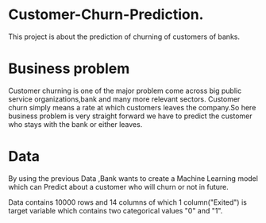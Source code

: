 # Customer-Churn-Prediction.
This project is about the prediction of churning of customers of banks.
# Business problem
Customer churning is one of the major problem come across big public service organizations,bank and many more relevant sectors. Customer churn simply means a rate at which customers leaves the company.So here business problem is very straight forward we have to predict the customer who stays with the bank or either leaves.
# Data
By using the previous Data ,Bank wants to create a Machine Learning model which can Predict about a customer who will churn or not in future.

Data contains 10000 rows and 14 columns of which 1 column("Exited") is target variable which contains two categorical values "0" and "1".
